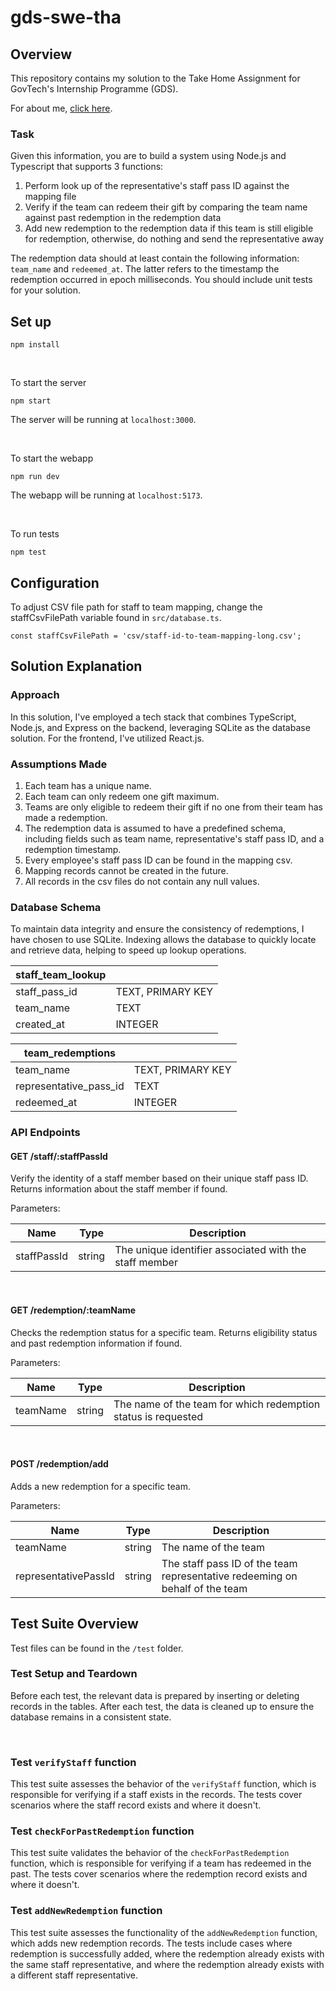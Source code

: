 # gds-swe-tha

## Overview

This repository contains my solution to the Take Home Assignment for GovTech's Internship Programme (GDS).

For about me, [click here](ABOUT).

### Task

Given this information, you are to build a system using Node.js and Typescript that supports 3 functions:

1. Perform look up of the representative's staff pass ID against the mapping file
2. Verify if the team can redeem their gift by comparing the team name against past redemption in the redemption data
3. Add new redemption to the redemption data if this team is still eligible for redemption, otherwise, do nothing and send the representative away

The redemption data should at least contain the following information: `team_name` and `redeemed_at`. The latter refers to the timestamp the redemption occurred in epoch milliseconds. You should include unit tests for your solution.

## Set up

```
npm install
```

<br>

To start the server
```
npm start
```
The server will be running at `localhost:3000`.

<br>

To start the webapp
```
npm run dev
```
The webapp will be running at `localhost:5173`.

<br>

To run tests
```
npm test
```

## Configuration

To adjust CSV file path for staff to team mapping, change the staffCsvFilePath variable found in `src/database.ts`.

```
const staffCsvFilePath = 'csv/staff-id-to-team-mapping-long.csv';
```

## Solution Explanation

### Approach

In this solution, I've employed a tech stack that combines TypeScript, Node.js, and Express on the backend, leveraging SQLite as the database solution. For the frontend, I've utilized React.js.

### Assumptions Made

1. Each team has a unique name.
2. Each team can only redeem one gift maximum.
3. Teams are only eligible to redeem their gift if no one from their team has made a redemption.
4. The redemption data is assumed to have a predefined schema, including fields such as team name, representative's staff pass ID, and a redemption timestamp.
5. Every employee's staff pass ID can be found in the mapping csv.
6. Mapping records cannot be created in the future.
7. All records in the csv files do not contain any null values.

### Database Schema

To maintain data integrity and ensure the consistency of redemptions, I have chosen to use SQLite. Indexing allows the database to quickly locate and retrieve data, helping to speed up lookup operations.

| staff_team_lookup        |                         |
| ------------------------ |-------------------------|
| staff_pass_id            |  TEXT, PRIMARY KEY      |
| team_name                |  TEXT                   |
| created_at               |  INTEGER                |


| team_redemptions         |                         |
| ------------------------ |-------------------------|
| team_name                |  TEXT, PRIMARY KEY      |
| representative_pass_id   |  TEXT                   |
| redeemed_at              |  INTEGER                |

### API Endpoints

#### GET /staff/:staffPassId
Verify the identity of a staff member based on their unique staff pass ID. Returns information about the staff member if found.

Parameters:

| Name          | Type         | Description         |
| ------------- |--------------|---------------------|
| staffPassId   |  string      | The unique identifier associated with the staff member |

<br>

#### GET /redemption/:teamName
Checks the redemption status for a specific team. Returns eligibility status and past redemption information if found.

Parameters:

| Name          | Type         | Description         |
| ------------- |--------------|---------------------|
| teamName      |  string      | The name of the team for which redemption status is requested |

<br>

#### POST /redemption/add
Adds a new redemption for a specific team.

Parameters:

| Name          | Type         | Description         |
| ------------- |--------------|---------------------|
| teamName      |  string      | The name of the team |
| representativePassId      |  string      | The staff pass ID of the team representative redeeming on behalf of the team  |

## Test Suite Overview

Test files can be found in the `/test` folder.

### Test Setup and Teardown

Before each test, the relevant data is prepared by inserting or deleting records in the tables. After each test, the data is cleaned up to ensure the database remains in a consistent state.

<br>

### Test `verifyStaff` function

This test suite assesses the behavior of the `verifyStaff` function, which is responsible for verifying if a staff exists in the records. The tests cover scenarios where the staff record exists and where it doesn't.

### Test `checkForPastRedemption` function

This test suite validates the behavior of the `checkForPastRedemption` function, which is responsible for verifying if a team has redeemed in the past. The tests cover scenarios where the redemption record exists and where it doesn't.

### Test `addNewRedemption` function

This test suite assesses the functionality of the `addNewRedemption` function, which adds new redemption records. The tests include cases where redemption is successfully added, where the redemption already exists with the same staff representative, and where the redemption already exists with a different staff representative.